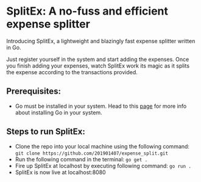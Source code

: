 # SplitEx: A no-fuss and efficient expense splitter
Introducing SplitEx, a lightweight and blazingly fast expense splitter written in Go. 

Just register yourself in the system and start adding the expenses. Once you finish adding your expenses, watch SplitEx work its magic as it splits the expense according to the transactions provided.

## Prerequisites:
- Go must be installed in your system. Head to this [page](https://go.dev/doc/install) for more info about installing Go in your system.

## Steps to run SplitEx:
- Clone the repo into your local machine using the following command:
```git clone https://github.com/201901407/expense_split.git```
- Run the following command in the terminal:
```go get .```
- Fire up SplitEx at localhost by executing following command: ```go run .```
- SplitEx is now live at localhost:8080

  

